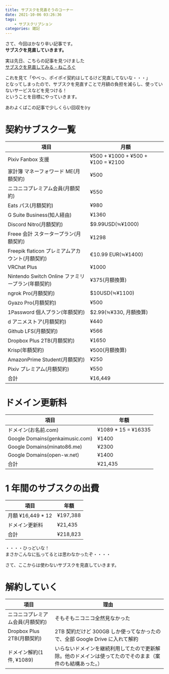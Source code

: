 ```yaml
---
title: サブスクを見直そうのコーナー
date: 2021-10-06 03:26:36
tags:
    - サブスクリプション
categories: 雑記
---
```


さて、今回はかなり辛い記事です。  
**サブスクを見直していきます。**

実は先日、こちらの記事を見つけました  
[サブスクを見直してみる - ねころぐ](https://blog.nekozuki.me/nl32/)

これを見て「やべっ、ポイポイ契約はしてるけど見直してないな・・・」  
となってしまったので、サブスクを見直すことで月額の負担を減らし、使っていないサービスなどを見つける！  
ということを目標にやっていきます。

あわよくばこの記事で少しくらい回収を(ry

<!--more-->

# 契約サブスク一覧

| 項目                                              | 月額                               |
| ------------------------------------------------- | ---------------------------------- |
| Pixiv Fanbox 支援                                 | ¥500 + ¥1000 + ¥500 + ¥100 = ¥2100 |
| 家計簿 マネーフォワード ME(月額契約)              | ¥500                               |
| ニコニコプレミアム会員(月額契約)                  | ¥550                               |
| Eats パス(月額契約)                               | ¥980                               |
| G Suite Business(知人経由)                        | ¥1360                              |
| Discord Nitro(月額契約)                           | $9.99USD(≒¥1000)                   |
| Freee 会計 スタータープラン(月額契約)             | ¥1298                              |
| Freepik flaticon プレミアムアカウント(月額契約)   | €10.99 EUR(≒¥1400)                 |
| VRChat Plus                                       | ¥1000                              |
| Nintendo Switch Online ファミリープラン(年額契約) | ¥375(月額換算)                     |
| ngrok Pro(月額契約)                               | $10USD(≒¥1100)                     |
| Gyazo Pro(月額契約)                               | ¥500                               |
| 1Password 個人プラン(年額契約)                    | $2.99(≒¥330, 月額換算)             |
| d アニメストア(月額契約)                          | ¥440                               |
| Github LFS(月額契約)                              | ¥566                               |
| Dropbox Plus 2TB(月額契約)                        | ¥1650                              |
| Krisp(年額契約)                                   | ¥500(月額換算)                     |
| AmazonPrime Student(月額契約)                     | ¥250                               |
| Pixiv プレミアム(月額契約)                        | ¥550                               |
| 合計                                              | ¥16,449                            |

# ドメイン更新料

| 項目                            | 年額                 |
| ------------------------------- | -------------------- |
| ドメイン(お名前.com)            | ¥1089 \* 15 = ¥16335 |
| Google Domains(genkaimusic.com) | ¥1400                |
| Google Domains(minato86.me)     | ¥2300                |
| Google Domains(open-w.net)      | ¥1400                |
| 合計                            | ¥21,435              |

# 1 年間のサブスクの出費

| 項目               | 年額     |
| ------------------ | -------- |
| 月額 ¥16,449 \* 12 | ¥197,388 |
| ドメイン更新料     | ¥21,435  |
| 合計               | ¥218,823 |

・・・・ひっどいな！  
まさかこんなに払ってるとは思わなかったぞ・・・・

さて、ここからは使わないサブスクを見直していきます。

# 解約していく

| 項目                             | 理由                                                                                                     |
| -------------------------------- | -------------------------------------------------------------------------------------------------------- |
| ニコニコプレミアム会員(月額契約) | そもそもニコニコ全然見なかった                                                                           |
| Dropbox Plus 2TB(月額契約)       | 2TB 契約だけど 300GB しか使ってなかったので、全部 Google Drive に入れて解約                              |
| ドメイン解約(1 件, ¥1089)        | いらないドメインを継続利用してたので更新解除。他のドメインは使ってたのでそのまま（案件のも結構あった。） |
